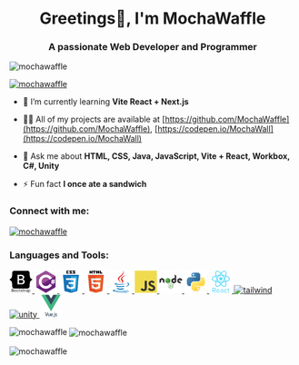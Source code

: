 <h1 align="center">Greetings👋, I'm MochaWaffle</h1>
<h3 align="center">A passionate Web Developer and Programmer</h3>

<p align="left"> <img src="https://komarev.com/ghpvc/?username=mochawaffle&label=Profile%20views&color=0e75b6&style=flat" alt="mochawaffle" /> </p>

<p align="left"> <a href="https://github.com/ryo-ma/github-profile-trophy"><img src="https://github-profile-trophy.vercel.app/?username=mochawaffle" alt="mochawaffle" /></a> </p>

- 🌱 I’m currently learning **Vite React + Next.js**

- 👨‍💻 All of my projects are available at [https://github.com/MochaWaffle](https://github.com/MochaWaffle), [https://codepen.io/MochaWall](https://codepen.io/MochaWall)

- 💬 Ask me about **HTML, CSS, Java, JavaScript, Vite + React, Workbox, C#, Unity**

- ⚡ Fun fact **I once ate a sandwich**

<h3 align="left">Connect with me:</h3>
<p align="left">
<a href="https://codepen.io/mochawaffle" target="blank"><img align="center" src="https://raw.githubusercontent.com/rahuldkjain/github-profile-readme-generator/master/src/images/icons/Social/codepen.svg" alt="mochawaffle" height="30" width="40" /></a>
</p>

<h3 align="left">Languages and Tools:</h3>
<p align="left"> <a href="https://getbootstrap.com" target="_blank" rel="noreferrer"> <img src="https://raw.githubusercontent.com/devicons/devicon/master/icons/bootstrap/bootstrap-plain-wordmark.svg" alt="bootstrap" width="40" height="40"/> </a> <a href="https://www.w3schools.com/cs/" target="_blank" rel="noreferrer"> <img src="https://raw.githubusercontent.com/devicons/devicon/master/icons/csharp/csharp-original.svg" alt="csharp" width="40" height="40"/> </a> <a href="https://www.w3schools.com/css/" target="_blank" rel="noreferrer"> <img src="https://raw.githubusercontent.com/devicons/devicon/master/icons/css3/css3-original-wordmark.svg" alt="css3" width="40" height="40"/> </a> <a href="https://www.w3.org/html/" target="_blank" rel="noreferrer"> <img src="https://raw.githubusercontent.com/devicons/devicon/master/icons/html5/html5-original-wordmark.svg" alt="html5" width="40" height="40"/> </a> <a href="https://www.java.com" target="_blank" rel="noreferrer"> <img src="https://raw.githubusercontent.com/devicons/devicon/master/icons/java/java-original.svg" alt="java" width="40" height="40"/> </a> <a href="https://developer.mozilla.org/en-US/docs/Web/JavaScript" target="_blank" rel="noreferrer"> <img src="https://raw.githubusercontent.com/devicons/devicon/master/icons/javascript/javascript-original.svg" alt="javascript" width="40" height="40"/> </a> <a href="https://nodejs.org" target="_blank" rel="noreferrer"> <img src="https://raw.githubusercontent.com/devicons/devicon/master/icons/nodejs/nodejs-original-wordmark.svg" alt="nodejs" width="40" height="40"/> </a> <a href="https://www.python.org" target="_blank" rel="noreferrer"> <img src="https://raw.githubusercontent.com/devicons/devicon/master/icons/python/python-original.svg" alt="python" width="40" height="40"/> </a> <a href="https://reactjs.org/" target="_blank" rel="noreferrer"> <img src="https://raw.githubusercontent.com/devicons/devicon/master/icons/react/react-original-wordmark.svg" alt="react" width="40" height="40"/> </a> <a href="https://tailwindcss.com/" target="_blank" rel="noreferrer"> <img src="https://www.vectorlogo.zone/logos/tailwindcss/tailwindcss-icon.svg" alt="tailwind" width="40" height="40"/> </a> <a href="https://unity.com/" target="_blank" rel="noreferrer"> <img src="https://www.vectorlogo.zone/logos/unity3d/unity3d-icon.svg" alt="unity" width="40" height="40"/> </a> <a href="https://vuejs.org/" target="_blank" rel="noreferrer"> <img src="https://raw.githubusercontent.com/devicons/devicon/master/icons/vuejs/vuejs-original-wordmark.svg" alt="vuejs" width="40" height="40"/> </a> </p>

<p><img align="left" src="https://github-readme-stats.vercel.app/api/top-langs?username=mochawaffle&show_icons=true&locale=en&layout=compact" alt="mochawaffle" /></p>

<p>&nbsp;<img align="center" src="https://github-readme-stats.vercel.app/api?username=mochawaffle&show_icons=true&locale=en" alt="mochawaffle" /></p>

<p><img align="center" src="https://github-readme-streak-stats.herokuapp.com/?user=mochawaffle&" alt="mochawaffle" /></p>

<!---
MochaWaffle/MochaWaffle is a ✨ special ✨ repository because its `README.md` (this file) appears on your GitHub profile.
You can click the Preview link to take a look at your changes. (I'm keeping this, too lazy to edit)

--->
